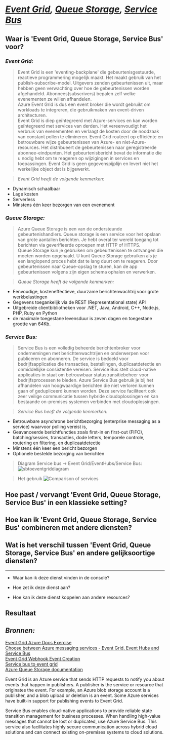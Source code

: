 #   ***[Event Grid](https://docs.microsoft.com/en-us/azure/event-grid/overview), [Queue Storage](https://docs.microsoft.com/en-us/azure/storage/queues/storage-queues-introduction), [Service Bus](https://docs.microsoft.com/en-us/azure/service-bus-messaging/service-bus-messaging-overview)***  

##   **Waar is 'Event Grid, Queue Storage, Service Bus' voor?**  
### ***Event Grid:***  
>  Event Grid is een 'eventing-backplane' die gebeurtenisgestuurde, reactieve programmering mogelijk maakt. Het maakt gebruik van het publish-subscribe-model. Uitgevers zenden gebeurtenissen uit, maar hebben geen verwachting over hoe de gebeurtenissen worden afgehandeld. Abonnees(subscrivers) bepalen zelf welke evenementen ze willen afhandelen.  
Azure Event Grid is dus een event broker die wordt gebruikt om workloads te integreren, die gebruikmaken van event-driven architecturen.  
Event Grid is diep geïntegreerd met Azure-services en kan worden geïntegreerd met services van derden. Het vereenvoudigt het verbruik van evenementen en verlaagt de kosten door de noodzaak van constant pollen te elimineren. Event Grid routeert op efficiënte en betrouwbare wijze gebeurtenissen van Azure- en niet-Azure-resources. Het distribueert de gebeurtenissen naar geregistreerde abonnee-eindpunten. Het gebeurtenisbericht bevat de informatie die u nodig hebt om te reageren op wijzigingen in services en toepassingen. Event Grid is geen gegevenspijplijn en levert niet het werkelijke object dat is bijgewerkt.  

> *Event Grid heeft de volgende kenmerken:*  
- Dynamisch schaalbaar  
- Lage kosten  
- Serverless  
- Minstens één keer bezorgen van een evenement  


### ***Queue Storage:***  
> Azure Queue Storage is een van de ondersteunde gebeurtenishandlers. Queue storage is een service voor het opslaan van grote aantallen berichten. Je hebt overal ter wereld toegang tot berichten via geverifieerde oproepen met HTTP of HTTPS.  
Queue Storage kun je gebruiken om gebeurtenissen te ontvangen die moeten worden opgehaald. U kunt Queue Storage gebruiken als je een langlopend proces hebt dat te lang duurt om te reageren. Door gebeurtenissen naar Queue-opslag te sturen, kan de app gebeurtenissen volgens zijn eigen schema ophalen en verwerken.  

> *Queue Storage heeft de volgende kenmerken:*  
- Eenvoudige, kosteneffectieve, duurzame berichtenwachtrij voor grote werkbelastingen  
- Gegevens toegankelijk via de REST (Representational state) API  
- Uitgebreide clientbibliotheken voor .NET, Java, Android, C++, Node.js, PHP, Ruby en Python  
- de maximale toegestane levensduur is zeven dagen en toegestane grootte van 64Kb.


### ***Service Bus:***  
> Service Bus is een volledig beheerde berichtenbroker voor ondernemingen met berichtenwachtrijen en onderwerpen voor publiceren en abonneren. De service is bedoeld voor bedrijfsapplicaties die transacties, bestellingen, duplicaatdetectie en onmiddellijke consistentie vereisen. Service Bus stelt cloud-native applicaties in staat om betrouwbaar statustransitiebeheer voor bedrijfsprocessen te bieden. Azure Service Bus gebruik je bij het afhandelen van hoogwaardige berichten die niet verloren kunnen gaan of gedupliceerd kunnen worden. Deze service faciliteert ook zeer veilige communicatie tussen hybride cloudoplossingen en kan bestaande on-premises systemen verbinden met cloudoplossingen.  

> *Service Bus heeft de volgende kenmerken:*  
- Betrouwbare asynchrone berichtbezorging (enterprise messaging as a service) waarvoor polling vereist is,  
- Geavanceerde berichtfuncties zoals first-in en first-out (FIFO), batching/sessies, transacties, dode letters, temporele controle, routering en filtering, en duplicaatdetectie  
- Minstens één keer een bericht bezorgen  
- Optionele bestelde bezorging van berichten  






> Diagram Service bus -> Event Grid/EventHubs/Service Bus:
![sbtoeventgriddiagram](https://user-images.githubusercontent.com/95616021/150748589-a0c8fa00-4f8f-40ee-9846-e604266df6f2.png)  

> Het gebruik 
![Comparison of services](https://user-images.githubusercontent.com/95616021/150748898-ca51f851-c7b7-4f7d-b538-64abb01f848b.jpg)



##   **Hoe past / vervangt 'Event Grid, Queue Storage, Service Bus' in een klassieke setting?**  




##   **Hoe kan ik 'Event Grid, Queue Storage, Service Bus' combineren met andere diensten?**  



##   **Wat is het verschil tussen 'Event Grid, Queue Storage, Service Bus' en andere gelijksoortige diensten?**  


-----


-   Waar kan ik deze dienst vinden in de console?  


-   Hoe zet ik deze dienst aan?  


-   Hoe kan ik deze dienst koppelen aan andere resources?  



## **Resultaat**  



## ***Bronnen:***
[Event Grid Azure Docs Exercise](https://docs.microsoft.com/en-us/azure/event-grid/blob-event-quickstart-portal)  
[Choose between Azure messaging services - Event Grid, Event Hubs and Service Bus](https://docs.microsoft.com/en-us/azure/event-grid/compare-messaging-services)  
[Event Grid Webhook Event Creation](https://docs.microsoft.com/en-us/azure/event-grid/blob-event-quickstart-portal)  
[Service bus to event grid](https://docs.microsoft.com/en-us/azure/service-bus-messaging/service-bus-to-event-grid-integration-concept?tabs=event-grid-event-schema)  
[Azure Queue Storage documentation](https://docs.microsoft.com/en-us/azure/storage/queues/storage-queues-introduction)  



Event Grid is an Azure service that sends HTTP requests to notify you about events that happen in publishers. A publisher is the service or resource that originates the event. For example, an Azure blob storage account is a publisher, and a blob upload or deletion is an event. Some Azure services have built-in support for publishing events to Event Grid.

Service Bus enables cloud-native applications to provide reliable state transition management for business processes. When handling high-value messages that cannot be lost or duplicated, use Azure Service Bus. This service also facilitates highly secure communication across hybrid cloud solutions and can connect existing on-premises systems to cloud solutions.
